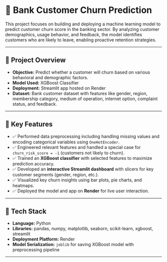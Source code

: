 # 🏦 Bank Customer Churn Prediction

This project focuses on building and deploying a machine learning model to predict customer churn score in the banking sector.
By analyzing customer demographics, usage behavior, and feedback, the model identifies customers who are likely to leave, enabling proactive retention strategies.

---

## 📌 Project Overview

- **Objective:** Predict whether a customer will churn based on various behavioral and demographic factors.
- **Model Used:** XGBoost Classifier
- **Deployment:** Streamlit app hosted on Render
- **Dataset:** Bank customer dataset with features like gender, region, membership category, medium of operation, internet option, complaint status, and feedback.

---

## 🚀 Key Features

- ✅ Performed data preprocessing including handling missing values and encoding categorical variables using `OneHotEncoder`.
- ✅ Engineered relevant features and handled a special case for `churn_risk_score = -1` (customers not likely to churn).
- ✅ Trained an **XGBoost classifier** with selected features to maximize prediction accuracy.
- ✅ Developed an **interactive Streamlit dashboard** with slicers for key customer segments (gender, region, etc.).
- ✅ Visualized key churn insights using bar plots, pie charts, and heatmaps.
- ✅ Deployed the model and app on **Render** for live user interaction.

---

## 🧠 Tech Stack

- **Language:** Python  
- **Libraries:** pandas, numpy, matplotlib, seaborn, scikit-learn, xgboost, streamlit  
- **Deployment Platform:** Render  
- **Model Serialization:** `joblib` for saving XGBoost model with preprocessing pipeline  

---
